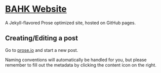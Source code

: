 # [BAHK Website](https://www.bitcoinhk.org/)

A Jekyll-flavored Prose optimized site, hosted on GitHub pages.

## Creating/Editing a post

Go to [prose.io](http://prose.io/#bitcoinhk/bitcoinhk.github.io) and start a new post. 

Naming conventions will automatically be handled for you, but please remember to fill out the metadata by clicking the content icon on the right. 


